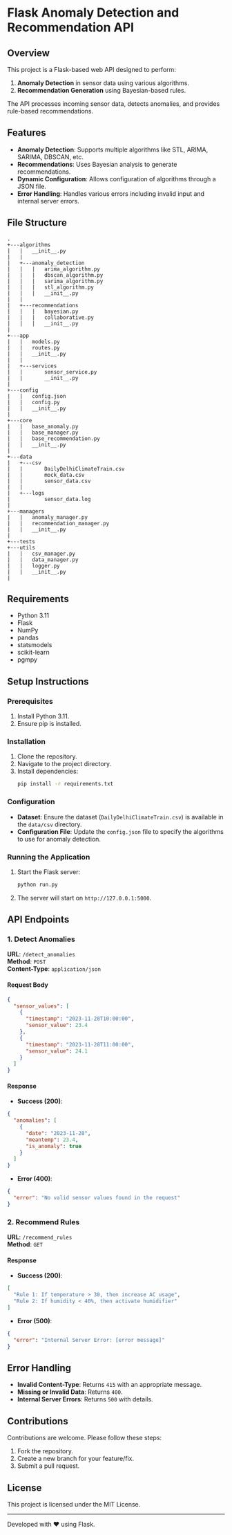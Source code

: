# Flask Anomaly Detection and Recommendation API

## Overview
This project is a Flask-based web API designed to perform:
1. **Anomaly Detection** in sensor data using various algorithms.
2. **Recommendation Generation** using Bayesian-based rules.

The API processes incoming sensor data, detects anomalies, and provides rule-based recommendations.

## Features
- **Anomaly Detection**: Supports multiple algorithms like STL, ARIMA, SARIMA, DBSCAN, etc.
- **Recommendations**: Uses Bayesian analysis to generate recommendations.
- **Dynamic Configuration**: Allows configuration of algorithms through a JSON file.
- **Error Handling**: Handles various errors including invalid input and internal server errors.

## File Structure
```
.
+---algorithms
|   |   __init__.py
|   |
|   +---anomaly_detection
|   |   |   arima_algorithm.py
|   |   |   dbscan_algorithm.py
|   |   |   sarima_algorithm.py
|   |   |   stl_algorithm.py
|   |   |   __init__.py
|   |
|   +---recommendations
|   |   |   bayesian.py
|   |   |   collaborative.py
|   |   |   __init__.py
|
+---app
|   |   models.py
|   |   routes.py
|   |   __init__.py
|   |
|   +---services
|   |       sensor_service.py
|   |       __init__.py
|
+---config
|   |   config.json
|   |   config.py
|   |   __init__.py
|
+---core
|   |   base_anomaly.py
|   |   base_manager.py
|   |   base_recommendation.py
|   |   __init__.py
|
+---data
|   +---csv
|   |       DailyDelhiClimateTrain.csv
|   |       mock_data.csv
|   |       sensor_data.csv
|   |
|   +---logs
|           sensor_data.log
|
+---managers
|   |   anomaly_manager.py
|   |   recommendation_manager.py
|   |   __init__.py
|
+---tests
+---utils
|   |   csv_manager.py
|   |   data_manager.py
|   |   logger.py
|   |   __init__.py
|

```

## Requirements
- Python 3.11
- Flask
- NumPy
- pandas
- statsmodels
- scikit-learn
- pgmpy

## Setup Instructions
### Prerequisites
1. Install Python 3.11.
2. Ensure pip is installed.

### Installation
1. Clone the repository.
2. Navigate to the project directory.
3. Install dependencies:
   ```bash
   pip install -r requirements.txt
   ```

### Configuration
- **Dataset**: Ensure the dataset (`DailyDelhiClimateTrain.csv`) is available in the `data/csv` directory.
- **Configuration File**: Update the `config.json` file to specify the algorithms to use for anomaly detection.

### Running the Application
1. Start the Flask server:
   ```bash
   python run.py
   ```
2. The server will start on `http://127.0.0.1:5000`.

## API Endpoints
### 1. Detect Anomalies
**URL**: `/detect_anomalies`  
**Method**: `POST`  
**Content-Type**: `application/json`

#### Request Body
```json
{
  "sensor_values": [
    {
      "timestamp": "2023-11-28T10:00:00",
      "sensor_value": 23.4
    },
    {
      "timestamp": "2023-11-28T11:00:00",
      "sensor_value": 24.1
    }
  ]
}
```

#### Response
- **Success (200)**:
```json
{
  "anomalies": [
    {
      "date": "2023-11-28",
      "meantemp": 23.4,
      "is_anomaly": true
    }
  ]
}
```
- **Error (400)**:
```json
{
  "error": "No valid sensor values found in the request"
}
```

### 2. Recommend Rules
**URL**: `/recommend_rules`  
**Method**: `GET`

#### Response
- **Success (200)**:
```json
[
  "Rule 1: If temperature > 30, then increase AC usage",
  "Rule 2: If humidity < 40%, then activate humidifier"
]
```
- **Error (500)**:
```json
{
  "error": "Internal Server Error: [error message]"
}
```

## Error Handling
- **Invalid Content-Type**: Returns `415` with an appropriate message.
- **Missing or Invalid Data**: Returns `400`.
- **Internal Server Errors**: Returns `500` with details.

## Contributions
Contributions are welcome. Please follow these steps:
1. Fork the repository.
2. Create a new branch for your feature/fix.
3. Submit a pull request.

## License
This project is licensed under the MIT License.

---

Developed with ❤️ using Flask.

